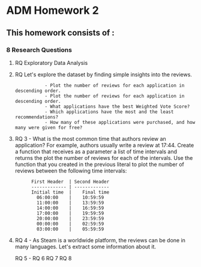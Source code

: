 # ADM Homework 2
## This homework consists of : 
### 8 Research Questions

1. RQ Exploratory Data Analysis
      
2. RQ Let's explore the dataset by finding simple insights into the reviews.
           
                  - Plot the number of reviews for each application in descending order.
                  - Plot the number of reviews for each application in descending order.
                  - What applications have the best Weighted Vote Score?
                  - Which applications have the most and the least recommendations?
                  - How many of these applications were purchased, and how many were given for free?

3. RQ 3 - What is the most common time that authors review an application? For example, authors usually write a review at 17:44.
             Create a function that receives as a parameter a list of time intervals and returns the plot the number of reviews for each of the intervals.
             Use the function that you created in the previous literal to plot the number of reviews between the following time intervals:
             
             First Header  | Second Header
             ------------- | -------------
             Initial time  |	Final time
               06:00:00    |	10:59:59
               11:00:00    |	13:59:59
               14:00:00    |	16:59:59
               17:00:00    |	19:59:59
               20:00:00    |	23:59:59
               00:00:00    |	02:59:59
               03:00:00    |	05:59:59
            
4. RQ 4 - As Steam is a worldwide platform, the reviews can be done in many languages. Let's extract some information about it.
                    
          
      RQ 5 -
      RQ 6
      RQ 7
      RQ 8
      
